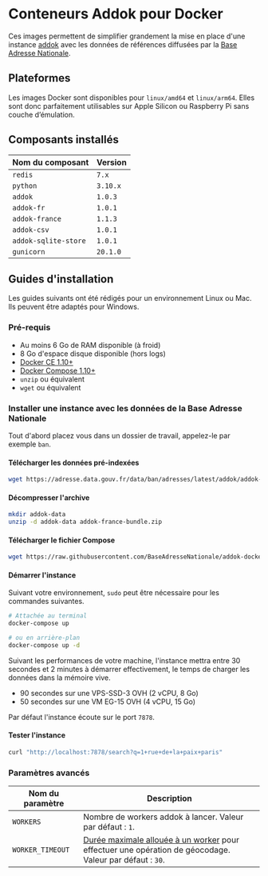 # Conteneurs Addok pour Docker

Ces images permettent de simplifier grandement la mise en place d'une instance [addok](https://github.com/addok/addok) avec les données de références diffusées par la [Base Adresse Nationale](https://adresse.data.gouv.fr).

## Plateformes

Les images Docker sont disponibles pour `linux/amd64` et `linux/arm64`. Elles sont donc parfaitement utilisables sur Apple Silicon ou Raspberry Pi sans couche d’émulation.

## Composants installés

| Nom du composant | Version |
| --- | --- |
| `redis` | `7.x` |
| `python` | `3.10.x` |
| `addok` | `1.0.3` |
| `addok-fr` | `1.0.1` |
| `addok-france` | `1.1.3` |
| `addok-csv` | `1.0.1` |
| `addok-sqlite-store` | `1.0.1` |
| `gunicorn` | `20.1.0` |

## Guides d'installation

Les guides suivants ont été rédigés pour un environnement Linux ou Mac. Ils peuvent être adaptés pour Windows.

### Pré-requis

* Au moins 6 Go de RAM disponible (à froid)
* 8 Go d'espace disque disponible (hors logs)
* [Docker CE 1.10+](https://docs.docker.com/engine/installation/)
* [Docker Compose 1.10+](https://docs.docker.com/compose/install/)
* `unzip` ou équivalent
* `wget` ou équivalent

### Installer une instance avec les données de la Base Adresse Nationale

Tout d'abord placez vous dans un dossier de travail, appelez-le par exemple `ban`.

#### Télécharger les données pré-indexées

```bash
wget https://adresse.data.gouv.fr/data/ban/adresses/latest/addok/addok-france-bundle.zip
```

#### Décompresser l'archive

```bash
mkdir addok-data
unzip -d addok-data addok-france-bundle.zip
```

#### Télécharger le fichier Compose

```bash
wget https://raw.githubusercontent.com/BaseAdresseNationale/addok-docker/master/docker-compose.yml
```

#### Démarrer l'instance

Suivant votre environnement, `sudo` peut être nécessaire pour les commandes suivantes.

```bash
# Attachée au terminal
docker-compose up

# ou en arrière-plan
docker-compose up -d
```

Suivant les performances de votre machine, l'instance mettra entre 30 secondes et 2 minutes à démarrer effectivement, le temps de charger les données dans la mémoire vive.

* 90 secondes sur une VPS-SSD-3 OVH (2 vCPU, 8 Go)
* 50 secondes sur une VM EG-15 OVH (4 vCPU, 15 Go)

Par défaut l'instance écoute sur le port `7878`.

#### Tester l'instance

```bash
curl "http://localhost:7878/search?q=1+rue+de+la+paix+paris"
```

### Paramètres avancés

| Nom du paramètre | Description |
| ----- | ----- |
| `WORKERS` | Nombre de workers addok à lancer. Valeur par défaut : `1`. |
| `WORKER_TIMEOUT` | [Durée maximale allouée à un worker](http://docs.gunicorn.org/en/0.17.2/configure.html#timeout) pour effectuer une opération de géocodage. Valeur par défaut : `30`. |
